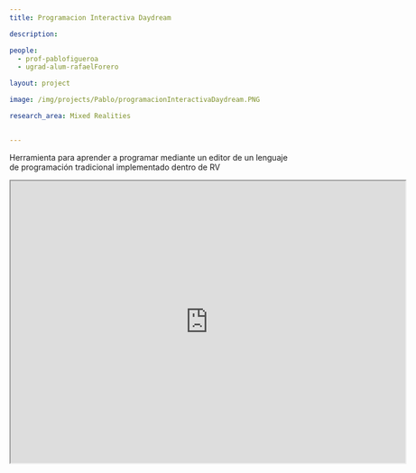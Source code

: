 ```yaml
---
title: Programacion Interactiva Daydream

description: 

people:
  - prof-pablofigueroa
  - ugrad-alum-rafaelForero

layout: project

image: /img/projects/Pablo/programacionInteractivaDaydream.PNG

research_area: Mixed Realities


---
```


Herramienta para aprender a programar mediante un editor de un lenguaje de programación tradicional implementado dentro de RV

<iframe width="700" height="500"
          src="https://www.youtube.com/embed/Hv3TocOUFe8">
          </iframe>
